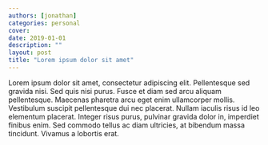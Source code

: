 ```yaml
---
authors: [jonathan]
categories: personal
cover:
date: 2019-01-01
description: ""
layout: post
title: "Lorem ipsum dolor sit amet"
---
```


Lorem ipsum dolor sit amet, consectetur adipiscing elit. Pellentesque sed gravida nisi. Sed quis nisi purus. Fusce et diam sed arcu aliquam pellentesque. Maecenas pharetra arcu eget enim ullamcorper mollis. Vestibulum suscipit pellentesque dui nec placerat. Nullam iaculis risus id leo elementum placerat. Integer risus purus, pulvinar gravida dolor in, imperdiet finibus enim. Sed commodo tellus ac diam ultricies, at bibendum massa tincidunt. Vivamus a lobortis erat.
